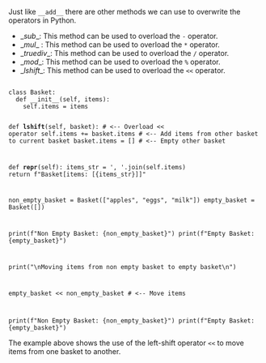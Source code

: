 Just like `__add__` there are other methods we can use to overwrite the operators in Python.

* \__sub__: This method can be used to overload the `-` operator.
* \__mul__ : This method can be used to overload the `*` operator.
* \__truediv__: This method can be used to overload the `/` operator.
* \__mod__: This method can be used to overload the `%` operator.
* \__lshift__: This method can be used to overload the `<<` operator.

<Editor lang="python">
<code>
class Basket:
  def __init__(self, items):
    self.items = items

  def __lshift__(self, basket): # <-- Overload << operator
    self.items += basket.items # <-- Add items from other basket to current basket
    basket.items = [] # <-- Empty other basket

  def __repr__(self):
    items_str = ', '.join(self.items)
    return f"Basket[items: [{items_str}]]"

non_empty_basket = Basket(["apples", "eggs", "milk"])
empty_basket = Basket([])

print(f"Non Empty Basket: {non_empty_basket}")
print(f"Empty Basket: {empty_basket}")

print("\nMoving items from non empty basket to empty basket\n")

empty_basket << non_empty_basket # <-- Move items

print(f"Non Empty Basket: {non_empty_basket}")
print(f"Empty Basket: {empty_basket}")
</code>
</Editor>

The example above shows the use of the left-shift operator `<<` to move items from one basket to another.

